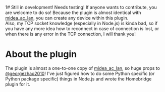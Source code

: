 1# Still in development! Needs testing!
If anyone wants to contribute, you are welcome to do so! Because the plugin is almost identical with [midea_ac_lan](https://github.com/georgezhao2010/midea_ac_lan), you can create any device within this plugin.  
Also, my TCP socket knowledge (especially in Node.js) is kinda bad, so if you have any more idea how to reconnect in case of connection is lost, or when there is any error in the TCP connection, I will thank you!
# About the plugin
The plugin is almost a one-to-one copy of [midea_ac_lan](https://github.com/georgezhao2010/midea_ac_lan), so huge props to [@georgezhao2010](https://github.com/georgezhao2010)!
I've just figured how to do some Python specific (or Python package specific) things in Node.js and wrote the Homebridge plugin for it.
